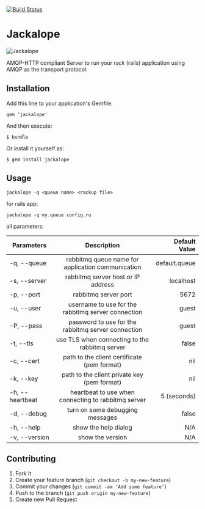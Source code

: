 [![Build Status](https://travis-ci.org/rack-amqp/jackalope.png?branch=master)](https://travis-ci.org/rack-amqp/jackalope)

# Jackalope

![Jackalope](http://beerpulse.com/wp-content/uploads/2010/11/jackalope-brewing.png)

AMQP-HTTP compliant Server to run your rack (rails) application using
AMQP as the transport protocol.

## Installation

Add this line to your application's Gemfile:

    gem 'jackalope'

And then execute:

    $ bundle

Or install it yourself as:

    $ gem install jackalope

## Usage

    jackalope -q <queue name> <rackup file>

for rails app:

    jackalope -q my.queue config.ru

all parameters:

| Parameters      |                     Description                     | Default Value |
|-----------------|:---------------------------------------------------:|--------------:|
| -q, --queue     | rabbitmq queue name for application communication   | default.queue |
| -s, --server    |         rabbitmq server host or IP address          |     localhost |
| -p, --port      |                rabbitmq server port                 |          5672 |
| -u, --user      | username to use for the rabbitmq server connection  |         guest |
| -P, --pass      | password to use for the rabbitmq server connection  |         guest |
| -t, --tls       |   use TLS when connecting to the rabbitmq server    |         false |
| -c, --cert      | path to the client certificate (pem format)         |           nil |
| -k, --key       | path to the client private key (pem format)         |           nil |
| -h, --heartbeat | heartbeat to use when connecting to rabbitmq server |   5 (seconds) |
| -d, --debug     |           turn on some debugging messages           |         false |
| -h, --help      |                show the help dialog                 |           N/A |
| -v, --version   |                  show the version                   |           N/A |

## Contributing

1. Fork it
2. Create your feature branch (`git checkout -b my-new-feature`)
3. Commit your changes (`git commit -am 'Add some feature'`)
4. Push to the branch (`git push origin my-new-feature`)
5. Create new Pull Request
